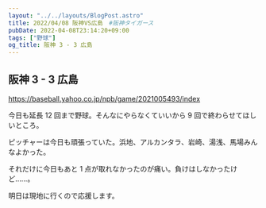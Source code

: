 ```yaml
---
layout: "../../layouts/BlogPost.astro"
title: 2022/04/08 阪神VS広島　#阪神タイガース
pubDate: 2022-04-08T23:14:20+09:00
tags: ["野球"]
og_title: 阪神 3 - 3 広島
---
```


## 阪神 3 - 3 広島

https://baseball.yahoo.co.jp/npb/game/2021005493/index

今日も延長 12 回まで野球。そんなにやらなくていいから 9 回で終わらせてほしいところ。

ピッチャーは今日も頑張っていた。浜地、アルカンタラ、岩崎、湯浅、馬場みんなよかった。

それだけに今日もあと 1 点が取れなかったのが痛い。負けはしなかったけど……。

明日は現地に行くので応援します。
